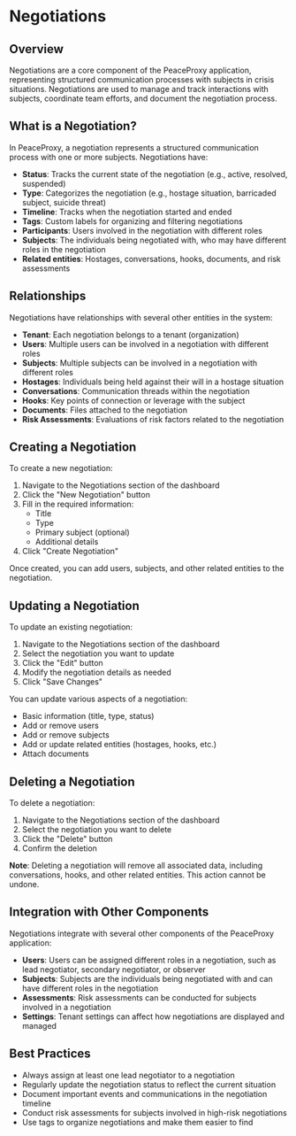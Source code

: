 # Negotiations

## Overview

Negotiations are a core component of the PeaceProxy application, representing structured communication processes with subjects in crisis situations. Negotiations are used to manage and track interactions with subjects, coordinate team efforts, and document the negotiation process.

## What is a Negotiation?

In PeaceProxy, a negotiation represents a structured communication process with one or more subjects. Negotiations have:

- **Status**: Tracks the current state of the negotiation (e.g., active, resolved, suspended)
- **Type**: Categorizes the negotiation (e.g., hostage situation, barricaded subject, suicide threat)
- **Timeline**: Tracks when the negotiation started and ended
- **Tags**: Custom labels for organizing and filtering negotiations
- **Participants**: Users involved in the negotiation with different roles
- **Subjects**: The individuals being negotiated with, who may have different roles in the negotiation
- **Related entities**: Hostages, conversations, hooks, documents, and risk assessments

## Relationships

Negotiations have relationships with several other entities in the system:

- **Tenant**: Each negotiation belongs to a tenant (organization)
- **Users**: Multiple users can be involved in a negotiation with different roles
- **Subjects**: Multiple subjects can be involved in a negotiation with different roles
- **Hostages**: Individuals being held against their will in a hostage situation
- **Conversations**: Communication threads within the negotiation
- **Hooks**: Key points of connection or leverage with the subject
- **Documents**: Files attached to the negotiation
- **Risk Assessments**: Evaluations of risk factors related to the negotiation

## Creating a Negotiation

To create a new negotiation:

1. Navigate to the Negotiations section of the dashboard
2. Click the "New Negotiation" button
3. Fill in the required information:
   - Title
   - Type
   - Primary subject (optional)
   - Additional details
4. Click "Create Negotiation"

Once created, you can add users, subjects, and other related entities to the negotiation.

## Updating a Negotiation

To update an existing negotiation:

1. Navigate to the Negotiations section of the dashboard
2. Select the negotiation you want to update
3. Click the "Edit" button
4. Modify the negotiation details as needed
5. Click "Save Changes"

You can update various aspects of a negotiation:
- Basic information (title, type, status)
- Add or remove users
- Add or remove subjects
- Add or update related entities (hostages, hooks, etc.)
- Attach documents

## Deleting a Negotiation

To delete a negotiation:

1. Navigate to the Negotiations section of the dashboard
2. Select the negotiation you want to delete
3. Click the "Delete" button
4. Confirm the deletion

**Note**: Deleting a negotiation will remove all associated data, including conversations, hooks, and other related entities. This action cannot be undone.

## Integration with Other Components

Negotiations integrate with several other components of the PeaceProxy application:

- **Users**: Users can be assigned different roles in a negotiation, such as lead negotiator, secondary negotiator, or observer
- **Subjects**: Subjects are the individuals being negotiated with and can have different roles in the negotiation
- **Assessments**: Risk assessments can be conducted for subjects involved in a negotiation
- **Settings**: Tenant settings can affect how negotiations are displayed and managed

## Best Practices

- Always assign at least one lead negotiator to a negotiation
- Regularly update the negotiation status to reflect the current situation
- Document important events and communications in the negotiation timeline
- Conduct risk assessments for subjects involved in high-risk negotiations
- Use tags to organize negotiations and make them easier to find